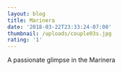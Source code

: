 ```yaml
---
layout: blog
title: Marinera
date: '2018-03-22T23:33:24-07:00'
thumbnail: /uploads/couple03s.jpg
rating: '1'
---
```

A passionate glimpse in the Marinera
